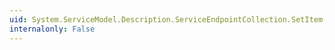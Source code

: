 ```yaml
---
uid: System.ServiceModel.Description.ServiceEndpointCollection.SetItem(System.Int32,System.ServiceModel.Description.ServiceEndpoint)
internalonly: False
---
```

